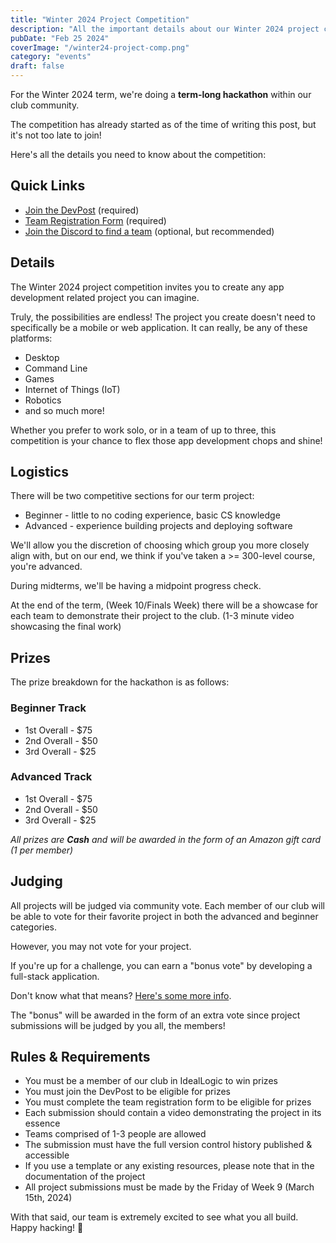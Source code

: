 ```yaml
---
title: "Winter 2024 Project Competition"
description: "All the important details about our Winter 2024 project competition, in one place."
pubDate: "Feb 25 2024"
coverImage: "/winter24-project-comp.png"
category: "events"
draft: false
---
```


For the Winter 2024 term, we're doing a **term-long hackathon** within our club community.

The competition has already started as of the time of writing this post, but it's not too late to join!

Here's all the details you need to know about the competition:

## Quick Links

- [Join the DevPost](https://app-development-club-hackathon.devpost.com/) (required)
- [Team Registration Form](https://docs.google.com/forms/d/e/1FAIpQLScEA1ONwbG7ifpzT6cpKZTQXlQUFPfr4k12mrwCRsROgIsQUQ/viewform) (required)
- [Join the Discord to find a team](https://discord.gg/eae2rdQDPA) (optional, but recommended)

## Details

The Winter 2024 project competition invites you to create any app development related project you can imagine.

Truly, the possibilities are endless! The project you create doesn't need to specifically be a mobile or web application. It can really, be any of these platforms:

- Desktop
- Command Line
- Games
- Internet of Things (IoT)
- Robotics
- and so much more!

Whether you prefer to work solo, or in a team of up to three, this competition is your chance to flex those app development chops and shine!

## Logistics

There will be two competitive sections for our term project:

- Beginner - little to no coding experience, basic CS knowledge
- Advanced - experience building projects and deploying software

We'll allow you the discretion of choosing which group you more closely align with, but on our end, we think if you've taken a >= 300-level course, you're advanced.

During midterms, we'll be having a midpoint progress check.

At the end of the term, (Week 10/Finals Week) there will be a showcase for each team to demonstrate their project to the club. (1-3 minute video showcasing the final work)

## Prizes

The prize breakdown for the hackathon is as follows:

### Beginner Track

- 1st Overall - $75
- 2nd Overall - $50
- 3rd Overall - $25

### Advanced Track

- 1st Overall - $75
- 2nd Overall - $50
- 3rd Overall - $25

_All prizes are **Cash** and will be awarded in the form of an Amazon gift card (1 per member)_

## Judging

All projects will be judged via community vote. Each member of our club will be able to vote for their favorite project in both the advanced and beginner categories.

However, you may not vote for your project.

If you're up for a challenge, you can earn a "bonus vote" by developing a full-stack application.

Don't know what that means? [Here's some more info](https://www.mongodb.com/languages/full-stack-development).

The "bonus" will be awarded in the form of an extra vote since project submissions will be judged by you all, the members!

## Rules & Requirements

- You must be a member of our club in IdealLogic to win prizes
- You must join the DevPost to be eligible for prizes
- You must complete the team registration form to be eligible for prizes
- Each submission should contain a video demonstrating the project in its essence
- Teams comprised of 1-3 people are allowed
- The submission must have the full version control history published & accessible
- If you use a template or any existing resources, please note that in the documentation of the project
- All project submissions must be made by the Friday of Week 9 (March 15th, 2024)

With that said, our team is extremely excited to see what you all build. Happy hacking! 🚀
